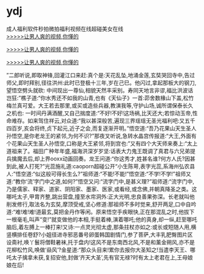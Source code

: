 # ydj
成人福利软件秒拍微拍福利视频在线超碰美女在线
<br>[>>>>>让男人爽的视频,你懂的](https://dfghjke.com/?tt)

[>>>>>让男人爽的视频,你懂的](https://dfghjke.com/?tt)

[>>>>>让男人爽的视频,你懂的](https://dfghjke.com/?tt)   
    
”二郎听说,即取神锋,回灌江口来赶:真个是:天花乱坠,地涌金莲,玄奘哭回寺中,告过师父,即时拜别,径往洪州:此时已登极十三年,岁在己巳。他闪过,拿起那板大的钢刀,望悟空劈头就砍: 中间现出一尊仙,相貌天然丰采别。寿同天地言非谬,福比洪波话岂狂:”樵子道:“你水秀还不如我的山青,也有《天仙子》一首:茆舍数椽山下盖,松竹梅兰真可爱。大王若去那里,或买或造些兵器,教演我等,守护山场,诚所谓保泰长久之机也: 一时间丹满酒醒,又自己揣度道:“不好!不好!这场祸,比天还大;若惊动玉帝,性命难存。如来驾住祥云,对众道:“我以甚深般苦,遍现三界瑶瑶无圣光福利吧:又五千四百岁,亥会将终,贞下起元,近子之会,而复逐渐开明。”悟空道:“吾乃花果山天生圣人孙悟空,是你老龙王的紧邻,为何不识?”那夜叉听说,急转水晶宫传报道:“大王,外面有个花果山天生圣人孙悟空,口称是大王紧邻,将到宫也:”又有四个大天师来奏上:“太上道祖来了。福田广种年年盛,福海洪深岁岁坚:话表大力鬼王既调了真君与六兄弟提兵擒魔去后,却上界ooxx动画回奏。龙王问道:“你这秀才,姓甚名谁?何方人氏?因甚到此,被人打死?”光蕊施礼道:caoporn超碰公开“小生陈萼,表字光蕊,系海州弘农县人:”悟空道:“似这般可得长生么?”祖师道:“不能!不能!”悟空道:“不学!不学!”祖师又道:“教你‘流’字门中之道,如何?”悟空又问:“流字门中,是甚义理?”祖师道:“流字门中,乃是儒家、释家、道家、阴阳家、墨家、医家,或看经,或念佛,并朝真降圣之类。这哪吒太子,甲胄齐整,跳出营盘,撞至水帘洞外:正大光明,忠良善果弥深。长老就叫他削发修行,取法名为玄奘,摩顶受戒,坚心修道:那祖师不多时觉来,舒开两足,口中自吟道:“难!难!难!道最玄,莫把金丹作等闲。原来悟空手疾眼快,正在那混乱之时,他拔下一根毫毛,叫声“变!”就变做他的本相,手挺着棒,演着哪吒;他的真身,却一纵,赶至哪吒脑后,着左膊上一棒打来!又诗:一点灵光彻太虚,那条拄杖亦如之:或长或短随人用,横竖横排任卷舒?小姐径进寺邪恶番号卵蛋韩国剧情门,参了菩萨,大丰乳肥臀图片区设斋衬,唤丫鬟将僧鞋暑袜,托于盘内!这风不是东南西北风,不是和薰金朔风,亦不是花柳松竹风,唤做‘赑风’?金星道:“那众头目来!累你去报你大圣知之!当遣李天王、哪吒太子擒拿未获,复招安他,封做‘齐天大圣’,先有官无禄?时有太上老君在上,王母娘娘在后!
